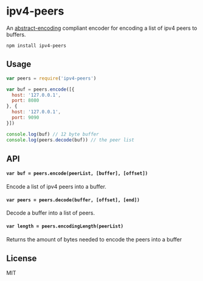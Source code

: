 # ipv4-peers

An [abstract-encoding](https://github.com/mafintosh/abstract-encoding) compliant encoder for encoding a list of ipv4 peers to buffers.

```
npm install ipv4-peers
```

## Usage

``` js
var peers = require('ipv4-peers')

var buf = peers.encode([{
  host: '127.0.0.1',
  port: 8080
}, {
  host: '127.0.0.1',
  port: 9090
}])

console.log(buf) // 12 byte buffer
console.log(peers.decode(buf)) // the peer list
```

## API

#### `var buf = peers.encode(peerList, [buffer], [offset])`

Encode a list of ipv4 peers into a buffer.

#### `var peers = peers.decode(buffer, [offset], [end])`

Decode a buffer into a list of peers.

#### `var length = peers.encodingLength(peerList)`

Returns the amount of bytes needed to encode the peers into a buffer

## License

MIT
